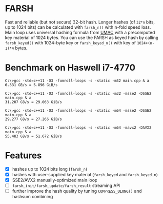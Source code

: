 # FARSH
Fast and reliable (but not secure) 32-bit hash. Longer hashes (of `32*n` bits, up to 1024 bits) can be calculated with `farsh_n()` with n-fold speed loss. Main loop uses universal hashing formula from [UMAC](http://en.wikipedia.org/wiki/UMAC) with a precomputed key material of 1024 bytes. You can use the FARSH as keyed hash by calling `farsh_keyed()` with 1024-byte key or `farsh_keyed_n()` with key of `1024+(n-1)*4` bytes.

# Benchmark on Haswell i7-4770
```
C:\>gcc -std=c++11 -O3 -funroll-loops -s -static -m32 main.cpp & a
6.331 GB/s = 5.896 GiB/s

C:\>gcc -std=c++11 -O3 -funroll-loops -s -static -m32 -msse2 -DSSE2 main.cpp & a
31.207 GB/s = 29.063 GiB/s

C:\>gcc -std=c++11 -O3 -funroll-loops -s -static -m64 -msse2 -DSSE2 main.cpp & a
29.277 GB/s = 27.266 GiB/s

C:\>gcc -std=c++11 -O3 -funroll-loops -s -static -m64 -mavx2 -DAVX2 main.cpp & a
55.483 GB/s = 51.672 GiB/s
```

# Features
- [x] hashes up to 1024 bits long (`farsh_n`)
- [x] hashes with user-supplied key material (`farsh_keyed` and `farsh_keyed_n`)
- [x] SSE2/AVX2 manually-optimized main loop
- [ ] `farsh_init/farsh_update/farsh_result` streaming API
- [ ] further improve the hash quality by tuning `COMPRESS_ULONG()` and hashsum combining
